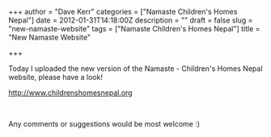 +++
author = "Dave Kerr"
categories = ["Namaste Children's Homes Nepal"]
date = 2012-01-31T14:18:00Z
description = ""
draft = false
slug = "new-namaste-website"
tags = ["Namaste Children's Homes Nepal"]
title = "New Namaste Website"

+++


<p>Today I uploaded the new version of the Namaste - Children's Homes Nepal website, please have a look!</p>
<p><a title="Children's Homes Nepal" href="http://www.childrenshomesnepal.org" target="_blank">http://www.childrenshomesnepal.org</a></p>
<p>&nbsp;<img style="border-style: initial; border-color: initial;" src="/wp-content/uploads/2012/imported/temp.jpg" alt="" /></p>
<p>Any comments or suggestions would be most welcome :)</p>


